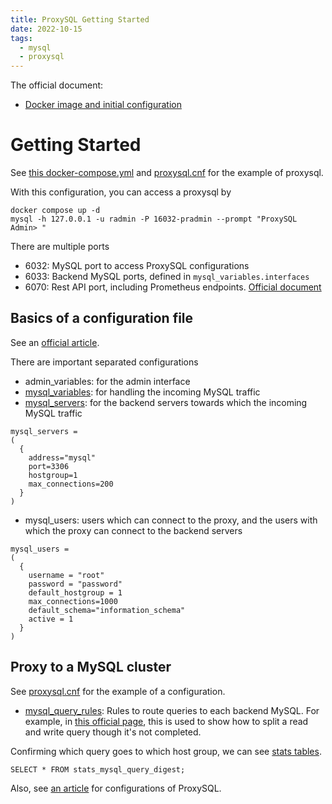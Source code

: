 ```yaml
---
title: ProxySQL Getting Started
date: 2022-10-15
tags:
  - mysql
  - proxysql
---
```


The official document:
- [Docker image and initial configuration](https://hub.docker.com/r/proxysql/proxysql)

Getting Started
===

See [this docker-compose.yml](/examples/proxysql/simple/docker-compose.yml) and [proxysql.cnf](/examples/proxysql/simple/proxysql.cnf) for the example of proxysql.

With this configuration, you can access a proxysql by
```
docker compose up -d
mysql -h 127.0.0.1 -u radmin -P 16032-pradmin --prompt "ProxySQL Admin> "
```

There are multiple ports
- 6032: MySQL port to access ProxySQL configurations
- 6033: Backend MySQL ports, defined in `mysql_variables.interfaces`
- 6070: Rest API port, including Prometheus endpoints. [Official document](https://proxysql.com/documentation/prometheus-exporter/)

Basics of a configuration file
---
See an [official article](https://proxysql.com/documentation/getting-started/).

There are important separated configurations
- admin_variables: for the admin interface
- [mysql_variables](): for handling the incoming MySQL traffic
- [mysql_servers](https://proxysql.com/documentation/main-runtime/#mysql_servers): for the backend servers towards which the incoming MySQL traffic
```
mysql_servers =
(
  {
    address="mysql"
    port=3306
    hostgroup=1
    max_connections=200
  }
)
```

- mysql_users: users which can connect to the proxy, and the users with which the proxy can connect to the backend servers
```
mysql_users =
(
  {
    username = "root"
    password = "password"
    default_hostgroup = 1
    max_connections=1000
    default_schema="information_schema"
    active = 1
  }
)
```

Proxy to a MySQL cluster
---

See [proxysql.cnf](/exampels/proxysql/cluster/proxysql.cnf) for the example of a configuration.

- [mysql_query_rules](https://proxysql.com/documentation/main-runtime/#mysql_query_rules): Rules to route queries to each backend MySQL.
  For example, in [this official page](articled), this is used to show how to split a read and write query though it's not completed.

Confirming which query goes to which host group, we can see [stats tables](https://proxysql.com/documentation/proxysql-configuration/).
```
SELECT * FROM stats_mysql_query_digest;
```

Also, see [an article](https://severalnines.com/blog/running-proxysql-kubernetes-service/) for configurations of ProxySQL.